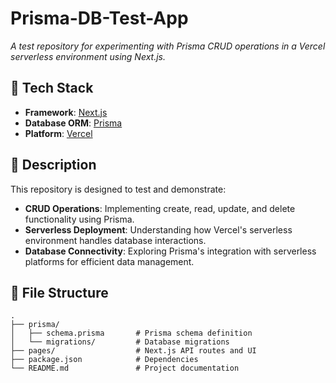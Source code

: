 # Prisma-DB-Test-App

*A test repository for experimenting with Prisma CRUD operations in a Vercel serverless environment using Next.js.*

## 🚀 Tech Stack
- **Framework**: [Next.js](https://nextjs.org/)
- **Database ORM**: [Prisma](https://www.prisma.io/)
- **Platform**: [Vercel](https://vercel.com/)

## 📝 Description
This repository is designed to test and demonstrate:
- **CRUD Operations**: Implementing create, read, update, and delete functionality using Prisma.
- **Serverless Deployment**: Understanding how Vercel's serverless environment handles database interactions.
- **Database Connectivity**: Exploring Prisma's integration with serverless platforms for efficient data management.

## 📂 File Structure
```plaintext
.
├── prisma/
│   ├── schema.prisma       # Prisma schema definition
│   └── migrations/         # Database migrations
├── pages/                  # Next.js API routes and UI
├── package.json            # Dependencies
└── README.md               # Project documentation
